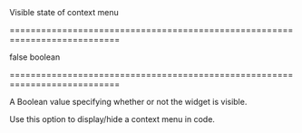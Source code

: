 <!--**
/*-------------------------------------------
    Auto-generated file. Do not modify.
-------------------------------------------

**-->
<!--d-->Visible state of context menu<!--/d-->
===========================================================================
<!--default-->false<!--/default-->
<!--type-->boolean<!--/type-->
===========================================================================

<!--shortDescription-->
A Boolean value specifying whether or not the widget is visible.
<!--/shortDescription-->

<!--fullDescription-->
Use this option to display/hide a context menu in code.


<!--/fullDescription-->
